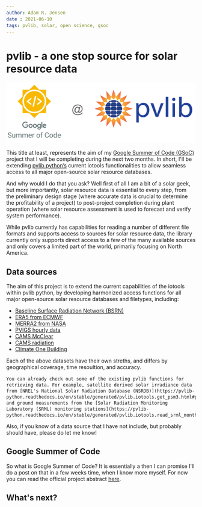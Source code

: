 ```yaml
---
author: Adam R. Jensen
date : 2021-06-10
tags: pvlib, solar, open science, gsoc
---
```


# pvlib - a one stop source for solar resource data
![gsoc and pvlib logo](/images/gsoc_at_pvlib.png)

This title at least, represents the aim of my [Google Summer of Code (GSoC)](https://summerofcode.withgoogle.com/about/) project that I will be completing during the next two months. In short, I'll be extending [pvlib python’s](https://pvlib-python.readthedocs.io/en/stable/) current iotools functionalities to allow seamless access to all major open-source solar resource databases.

And why would I do that you ask? Well first of all I am a bit of a solar geek, but more importantly, solar resource data is essential to every step, from the preliminary design stage (where accurate data is crucial to determine the profitability of a project) to post-project completion during plant operation (where solar resource assessment is used to forecast and verify system performance).

While pvlib currently has capabilities for reading a number of different file formats and supports access to sources for solar resource data, the library currently only supports direct access to a few of the many available sources and only covers a limited part of the world, primarily focusing on North America.


## Data sources
The aim of this project is to extend the current capabilities of the iotools within pvlib python, by developing harmonized access functions for all major open-source solar resource databases and filetypes, including:
- [Baseline Surface Radiation Network (BSRN)](https://bsrn.awi.de/) 
- [ERA5 from ECMWF](https://www.ecmwf.int/en/forecasts/datasets/reanalysis-datasets/era5)
- [MERRA2 from NASA](https://gmao.gsfc.nasa.gov/reanalysis/MERRA-2/)
- [PVIGS hourly data](https://ec.europa.eu/jrc/en/PVGIS/tools/hourly-radiation)
- [CAMS McClear](http://www.soda-pro.com/web-services/radiation/cams-mcclear)
- [CAMS radiation](http://www.soda-pro.com/web-services/radiation/cams-radiation-service/info)
- [Climate One Building](http://climate.onebuilding.org/)

Each of the above datasets have their own streths, and differs by geographical coverage, time resoultion, and accuracy.

```{note}
You can already check out some of the existing pvlib functions for retrieving data. For example, satellite derived solar irradiance data from [NREL's National Solar Radiation Database (NSRDB)](https://pvlib-python.readthedocs.io/en/stable/generated/pvlib.iotools.get_psm3.html#pvlib.iotools.get_psm3) and ground measurements from the [Solar Radiation Monitoring Laboratory (SRML) monitoring stations](https://pvlib-python.readthedocs.io/en/stable/generated/pvlib.iotools.read_srml_month_from_solardat.html#pvlib.iotools.read_srml_month_from_solardat).
```

Also, if you know of a data source that I have not include, but probably should have, please do let me know!

## Google Summer of Code
So what is Google Summer of Code? It is essentially a then I can promise I'll do a post on that in a few weeks time, when I know more myself. For now you can read the official project abstract [here](https://summerofcode.withgoogle.com/projects/#6071460558274560).


## What's next?




